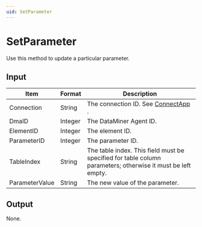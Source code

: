 ```yaml
---
uid: SetParameter
---
```


# SetParameter

Use this method to update a particular parameter.

## Input

| Item           | Format  | Description                                                                                                 |
|----------------|---------|-------------------------------------------------------------------------------------------------------------|
| Connection     | String  | The connection ID. See [ConnectApp](xref:ConnectApp) .                            |
| DmaID          | Integer | The DataMiner Agent ID.                                                                                     |
| ElementID      | Integer | The element ID.                                                                                             |
| ParameterID    | Integer | The parameter ID.                                                                                           |
| TableIndex     | String  | The table index. This field must be specified for table column parameters; otherwise it must be left empty. |
| ParameterValue | String  | The new value of the parameter.                                                                             |

## Output

None.

